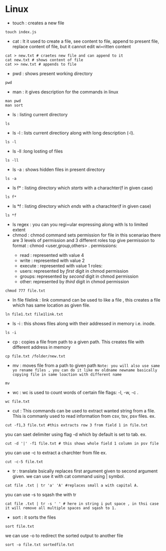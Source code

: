 # Linux
- touch : creates a new file 
```
touch index.js
```
- cat : It it used to create a file, see content to file, append to present file, replace content of file, but it cannot edit wi=ritten content
```
cat > new.txt # craetes new file and can append to it 
cat new.txt # shows content of file
cat >> new.txt # appends to file
```
- pwd : shows present working directory
```
pwd
```
- man : it gives description for the commands in linux
```
man pwd
man sort
```
- ls : listing current directory
```
ls
```
- ls -l : lists current directiory along with long description (-l).
```
ls -l
```
- ls -ll :long losting of files
```
ls -ll
```
- ls -a : shows hidden files in present directory
```
ls -a
```
- ls f* : listing directory which *starts* with a charachter(f in given case)
```
ls f*
```
- ls *f : listing directory which *ends* with a charachter(f in given case)
```
ls *f
```
- ls regex : you can you regi=ular expressing along with ls to limited extent
- chmod :
chmod command sets permission for file in this scenariao there are 3 levels of permission and 3 different roles top give permission to
  format : chmod <user,group,others> <filename>.
  permissions:
    - read : represented with value 4
    - write : represented with value 2
    - execute : represented with value 1
  roles:
    - users: represented by *first* digit in chmod permission
    - groups: represented by *second* digit in chmod permission
    - other: represented by *third* digit in chmod permission
```
chmod 777 file.txt
```
- ln file filelink : link command can be used to like a file , this creates a file which has same location as given file.
```
ln file1.txt file1link.txt
```
- ls -i : this shows files along with their addressed in memory i.e. inode.
```
ls -i
```
- cp : copies a file from path to a given path. This creates file with different address in memory
```
cp file.txt /folder/new.txt
```
- mv : moves file from a path to given path `Note: you will also use same yo rename files , you can do it like mv oldname newname basically copying file in same loaction with different name`
```
mv
```
- wc : wc is used to count words of certain file flags: -l, -w, -c .
```
wc file.txt
```
- cut :
This commands can be used to extract wanted string from a file. This is commanly used to read information from csv, tsv, psv files.
ex. 
```
cut -f1,3 file.txt #this extracts row 3 from field 1 in file.txt
```
you can saet delimiter using flag -d which by default is set to tab.
ex.
```
cut -d '|' -f1 file.txt # this shows whole field 1 column in psv file 
```
you can use -c to extract a charchter from file
ex.
```
cut -c-5 file.txt
```
- tr : translate bsically replaces first argument given to second argument given. we can use it with cat command using | symbol.
```
cat file .txt | tr 'a' 'A' #replaces small a with capital A.
```
you can use -s to sqash the with tr
```
cat file .txt | tr -s ' ' # here in string i put space , in thsi case it will remove all multiple spaces and sqash to 1.
```
- sort : it sorts the files
```
sort file.txt
```
we can use -o to redirect the sorted output to another file
```
sort -o file.txt sortedfile.txt
```
